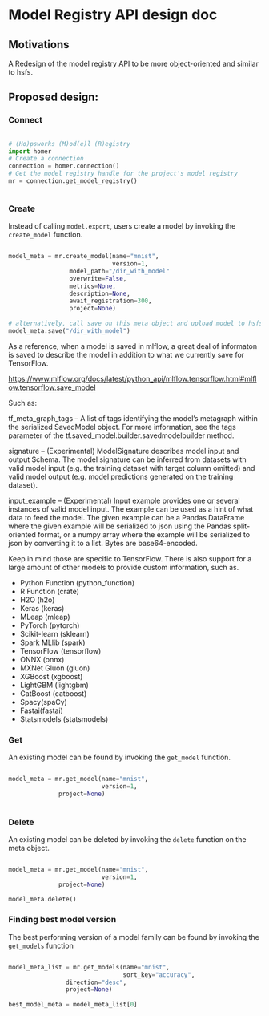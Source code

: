 # Model Registry API design doc

## Motivations

A Redesign of the model registry API to be more object-oriented and similar to hsfs.

## Proposed design:

### Connect

```python

# (Ho)psworks (M)od(e)l (R)egistry
import homer
# Create a connection
connection = homer.connection()
# Get the model registry handle for the project's model registry
mr = connection.get_model_registry()



```

### Create 

Instead of calling `model.export`, users create a model by invoking the `create_model` function.

```python

model_meta = mr.create_model(name="mnist",
                             version=1,
			     model_path="/dir_with_model"
			     overwrite=False,
			     metrics=None,
			     description=None,
			     await_registration=300,
			     project=None)
			     
# alternatively, call save on this meta object and upload model to hsfs		     
model_meta.save("/dir_with_model")

```

As a reference, when a model is saved in mlflow, a great deal of informaton is saved to describe the model in addition to what we currently save for TensorFlow.

https://www.mlflow.org/docs/latest/python_api/mlflow.tensorflow.html#mlflow.tensorflow.save_model

Such as:

tf_meta_graph_tags – A list of tags identifying the model’s metagraph within the serialized SavedModel object. For more information, see the tags parameter of the tf.saved_model.builder.savedmodelbuilder method.

signature – (Experimental) ModelSignature describes model input and output Schema. The model signature can be inferred from datasets with valid model input (e.g. the training dataset with target column omitted) and valid model output (e.g. model predictions generated on the training dataset).

input_example – (Experimental) Input example provides one or several instances of valid model input. The example can be used as a hint of what data to feed the model. The given example can be a Pandas DataFrame where the given example will be serialized to json using the Pandas split-oriented format, or a numpy array where the example will be serialized to json by converting it to a list. Bytes are base64-encoded.

Keep in mind those are specific to TensorFlow. There is also support for a large amount of other models to provide custom information, such as.

- Python Function (python_function)
- R Function (crate)
- H2O (h2o)
- Keras (keras)
- MLeap (mleap)
- PyTorch (pytorch)
- Scikit-learn (sklearn)
- Spark MLlib (spark)
- TensorFlow (tensorflow)
- ONNX (onnx)
- MXNet Gluon (gluon)
- XGBoost (xgboost)
- LightGBM (lightgbm)
- CatBoost (catboost)
- Spacy(spaCy)
- Fastai(fastai)
- Statsmodels (statsmodels)


### Get

An existing model can be found by invoking the `get_model` function.

```python

model_meta = mr.get_model(name="mnist",
                          version=1,
			  project=None)			  
			  
```

### Delete

An existing model can be deleted by invoking the `delete` function on the meta object.

```python

model_meta = mr.get_model(name="mnist",
                          version=1,
			  project=None)

model_meta.delete()

```

### Finding best model version


The best performing version of a model family can be found by invoking the `get_models` function

```python

model_meta_list = mr.get_models(name="mnist",
                                sort_key="accuracy",
				direction="desc",
				project=None)
				
best_model_meta = model_meta_list[0]

```



